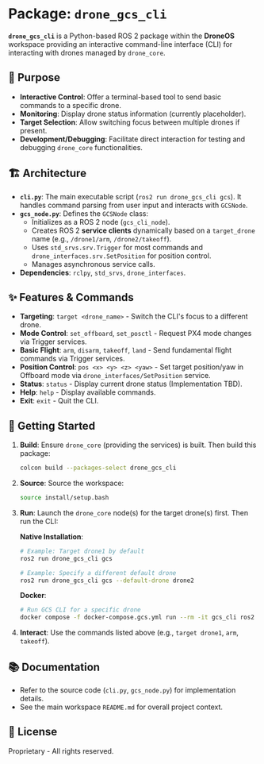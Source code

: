 # Package: `drone_gcs_cli`

**`drone_gcs_cli`** is a Python-based ROS 2 package within the **DroneOS** workspace providing an interactive command-line interface (CLI) for interacting with drones managed by `drone_core`.

## 🎯 Purpose

- **Interactive Control**: Offer a terminal-based tool to send basic commands to a specific drone.
- **Monitoring**: Display drone status information (currently placeholder).
- **Target Selection**: Allow switching focus between multiple drones if present.
- **Development/Debugging**: Facilitate direct interaction for testing and debugging `drone_core` functionalities.

## 🏗️ Architecture

- **`cli.py`**: The main executable script (`ros2 run drone_gcs_cli gcs`). It handles command parsing from user input and interacts with `GCSNode`.
- **`gcs_node.py`**: Defines the `GCSNode` class:
    - Initializes as a ROS 2 node (`gcs_cli_node`).
    - Creates ROS 2 **service clients** dynamically based on a `target_drone` name (e.g., `/drone1/arm`, `/drone2/takeoff`).
    - Uses `std_srvs.srv.Trigger` for most commands and `drone_interfaces.srv.SetPosition` for position control.
    - Manages asynchronous service calls.
- **Dependencies**: `rclpy`, `std_srvs`, `drone_interfaces`.

## ✨ Features & Commands

- **Targeting**: `target <drone_name>` - Switch the CLI's focus to a different drone.
- **Mode Control**: `set_offboard`, `set_posctl` - Request PX4 mode changes via Trigger services.
- **Basic Flight**: `arm`, `disarm`, `takeoff`, `land` - Send fundamental flight commands via Trigger services.
- **Position Control**: `pos <x> <y> <z> <yaw>` - Set target position/yaw in Offboard mode via `drone_interfaces/SetPosition` service.
- **Status**: `status` - Display current drone status (Implementation TBD).
- **Help**: `help` - Display available commands.
- **Exit**: `exit` - Quit the CLI.

## 🚀 Getting Started

1.  **Build**: Ensure `drone_core` (providing the services) is built. Then build this package:
    ```bash
    colcon build --packages-select drone_gcs_cli
    ```
2.  **Source**: Source the workspace:
    ```bash
    source install/setup.bash
    ```
3.  **Run**: Launch the `drone_core` node(s) for the target drone(s) first. Then run the CLI:

    **Native Installation**:
    ```bash
    # Example: Target drone1 by default
    ros2 run drone_gcs_cli gcs 

    # Example: Specify a different default drone
    ros2 run drone_gcs_cli gcs --default-drone drone2
    ```

    **Docker**:
    ```bash
    # Run GCS CLI for a specific drone
    docker compose -f docker-compose.gcs.yml run --rm -it gcs_cli ros2 run drone_gcs_cli drone_gcs_cli -d drone1
    ```

4.  **Interact**: Use the commands listed above (e.g., `target drone1`, `arm`, `takeoff`).

## 📚 Documentation

- Refer to the source code (`cli.py`, `gcs_node.py`) for implementation details.
- See the main workspace `README.md` for overall project context.

## 📄 License

Proprietary - All rights reserved. 